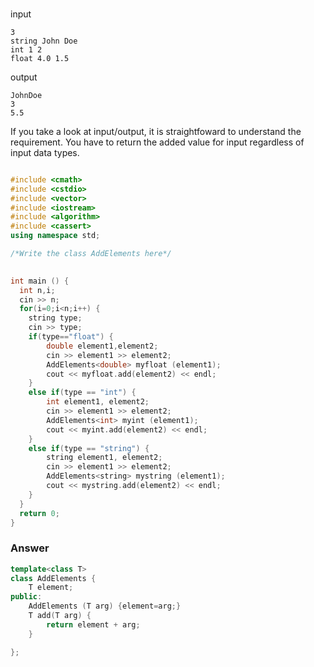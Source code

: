 
###

input
```
3
string John Doe
int 1 2
float 4.0 1.5
```

output
```
JohnDoe
3
5.5
```

If you take a look at input/output, it is straightfoward to understand the requirement.
You have to return the added value for input regardless of input data types.

```cpp

#include <cmath>
#include <cstdio>
#include <vector>
#include <iostream>
#include <algorithm>
#include <cassert>
using namespace std;

/*Write the class AddElements here*/
    

int main () {
  int n,i;
  cin >> n;
  for(i=0;i<n;i++) {
    string type;
    cin >> type;
    if(type=="float") {
        double element1,element2;
        cin >> element1 >> element2;
        AddElements<double> myfloat (element1);
        cout << myfloat.add(element2) << endl;
    }
    else if(type == "int") {
        int element1, element2;
        cin >> element1 >> element2;
        AddElements<int> myint (element1);
        cout << myint.add(element2) << endl;
    }
    else if(type == "string") {
        string element1, element2;
        cin >> element1 >> element2;
        AddElements<string> mystring (element1);
        cout << mystring.add(element2) << endl;
    }
  }
  return 0;
}

```

### Answer

```cpp
template<class T>
class AddElements {
	T element;
public:
	AddElements (T arg) {element=arg;}
	T add(T arg) {
		return element + arg;
	}

};

```

